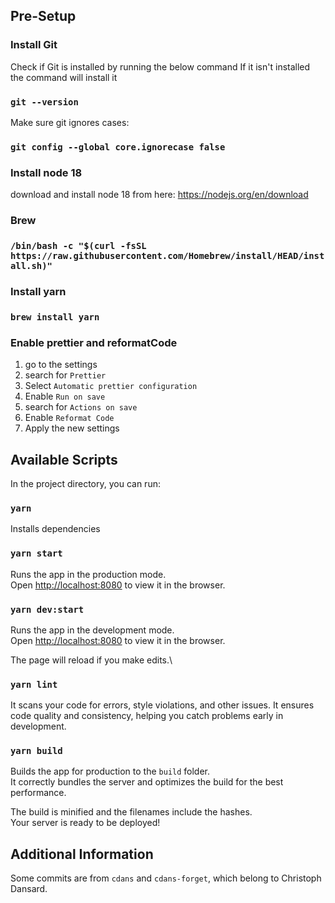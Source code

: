 ## Pre-Setup

### Install Git

Check if Git is installed by running the below command
If it isn't installed the command will install it

### `git --version`

Make sure git ignores cases:

### `git config --global core.ignorecase false`

### Install node 18

download and install node 18 from here:
https://nodejs.org/en/download

### Brew

### `/bin/bash -c "$(curl -fsSL https://raw.githubusercontent.com/Homebrew/install/HEAD/install.sh)"`

### Install yarn

### `brew install yarn`

### Enable prettier and reformatCode

1. go to the settings
2. search for `Prettier`
3. Select `Automatic prettier configuration`
4. Enable `Run on save`
5. search for `Actions on save`
6. Enable `Reformat Code`
7. Apply the new settings

## Available Scripts

In the project directory, you can run:

### `yarn`

Installs dependencies

### `yarn start`

Runs the app in the production mode.\
Open [http://localhost:8080](http://localhost:8080) to view it in the browser.

### `yarn dev:start`

Runs the app in the development mode.\
Open [http://localhost:8080](http://localhost:8080) to view it in the browser.

The page will reload if you make edits.\

### `yarn lint`

It scans your code for errors, style violations, and other issues.
It ensures code quality and consistency, helping you catch problems early in development.

### `yarn build`

Builds the app for production to the `build` folder.\
It correctly bundles the server and optimizes the build for the best performance.

The build is minified and the filenames include the hashes.\
Your server is ready to be deployed!

## Additional Information

Some commits are from `cdans` and `cdans-forget`, which belong to Christoph Dansard.
